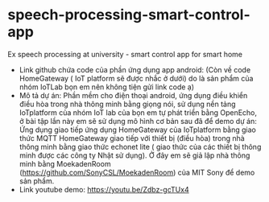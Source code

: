 # speech-processing-smart-control-app
Ex speech processing at university - smart control app for smart home
- Link github chứa code của phần ứng dụng app android: 
(Còn về code HomeGateway ( IoT platform sẽ được nhắc ở dưới) do là sản phẩm của nhóm IoTLab bọn em nên không tiện gửi link code ạ)
- Mô tả dự án: Phần mềm cho điện thoại android, ứng dụng điều khiển điều hòa trong nhà thông minh bằng giọng nói, sử dụng nền tảng IoTplatform của nhóm IoT lab của bọn em tự phát triển bằng OpenEcho, ở bài tập lần này em sẽ sử dụng mô hình cơ bản sau đâ để demo dự án: 
Ứng dụng giao tiếp ứng dụng HomeGateway của IoTplatform bằng giao thức MQTT
HomeGateway giao tiếp với thiết bị (điều hòa) trong nhà thông minh bằng giao thức echonet lite ( giao thức của các thiết bị thông minh được các công ty Nhật sử dụng). 
Ở đây em sẽ giả lập nhà thông minh bằng  MoekadenRoom (https://github.com/SonyCSL/MoekadenRoom) của MIT Sony để demo sản phẩm. 
- Link youtube demo: https://youtu.be/Zdbz-gcTUx4
